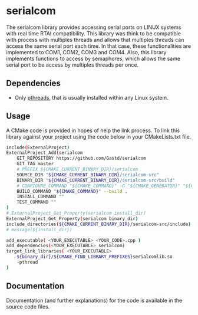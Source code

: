 serialcom
=========

The serialcom library provides accessing serial ports on LINUX systems with real time RTAI compatibility. This library was think to be compatible with process with multiples threads and allows that multiples threads can access the same serial port each time. In that case, these functionalities are implemented to COM1, COM2, COM3 and COM4. Also, this library implements functions to access by semaphores, which allows the same serial port to be access by multiples threads per once.


Dependencies
------------
* Only [pthreads](https://en.wikipedia.org/wiki/POSIX_Threads), that is usually installed within any Linux system.

Usage
-----

A CMake code is provided in hopes of help the link process.
To link this library against your project using the code below in your CMakeLists.txt file.

```bash
include(ExternalProject)
ExternalProject_Add(serialcom
    GIT_REPOSITORY https://github.com/Gastd/serialcom
    GIT_TAG master
    # PREFIX ${CMAKE_CURRENT_BINARY_DIR}/serialcom
    SOURCE_DIR "${CMAKE_CURRENT_BINARY_DIR}/serialcom-src"
    BINARY_DIR "${CMAKE_CURRENT_BINARY_DIR}/serialcom-src/build"
    # CONFIGURE_COMMAND "${CMAKE_COMMAND}" -G "${CMAKE_GENERATOR}" "${CMAKE_BINARY_DIR}/serialcom-src/"
    BUILD_COMMAND "${CMAKE_COMMAND}" --build .
    INSTALL_COMMAND ""
    TEST_COMMAND ""
)
# ExternalProject_Get_Property(serialcom install_dir)
ExternalProject_Get_Property(serialcom binary_dir)
include_directories(${CMAKE_CURRENT_BINARY_DIR}/serialcom-src/include)
# message(${install_dir})

add_executable( <YOUR_EXECUTABLE> <YOUR_CODE>.cpp )
add_dependencies(<YOUR_EXECUTABLE> serialcom)
target_link_libraries( <YOUR_EXECUTABLE>
    ${binary_dir}/${CMAKE_FIND_LIBRARY_PREFIXES}serialcomlib.so
    -pthread
)
```

Documentation
-------------

Documentation (and further explanations) for the code is available in the source code files.

